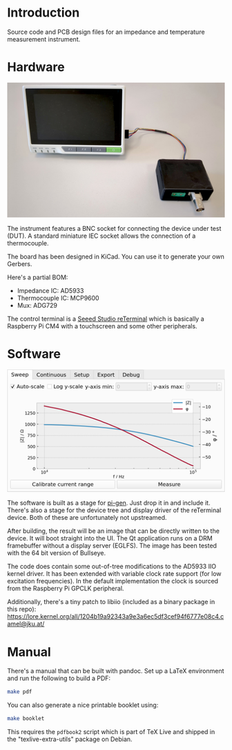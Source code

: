 # Introduction

Source code and PCB design files for an impedance and temperature measurement
instrument. 

# Hardware

![Photo of assembled device](photo.jpg)

The instrument features a BNC socket for connecting the device under test (DUT).
A standard miniature IEC socket allows the connection of a thermocouple.

The board has been designed in KiCad. You can use it to generate your own
Gerbers.

Here's a partial BOM:

* Impedance IC: AD5933
* Thermocouple IC: MCP9600
* Mux: ADG729

The control terminal is a [Seeed Studio
reTerminal](https://wiki.seeedstudio.com/reTerminal/) which is basically a
Raspberry Pi CM4 with a touchscreen and some other peripherals.

# Software

![Screenshot of user interface](screenshot.png)

The software is built as a stage for
[pi-gen](https://github.com/RPi-Distro/pi-gen). Just drop it in and include it.
There's also a stage for the device tree and display driver of the reTerminal
device. Both of these are unfortunately not upstreamed.

After building, the result will be an image that can be directly written to the
device. It will boot straight into the UI. The Qt application runs on a DRM
framebuffer without a display server (EGLFS). The image has been tested with the
64 bit version of Bullseye.

The code does contain some out-of-tree modifications to the AD5933 IIO kernel
driver. It has been extended with variable clock rate support (for low
excitation frequencies). In the default implementation the clock is sourced from
the Raspberry Pi GPCLK peripheral.

Additionally, there's a tiny patch to libiio (included as a binary package in
this repo):
https://lore.kernel.org/all/1204b19a92343a9e3a6ec5df3cef94f6777e08c4.camel@jku.at/

# Manual

There's a manual that can be built with pandoc. Set up a LaTeX environment and
run the following to build a PDF:
```sh
make pdf
```
You can also generate a nice printable booklet using:
```sh
make booklet
```
This requires the `pdfbook2` script which is part of TeX Live and shipped in the
"texlive-extra-utils" package on Debian.